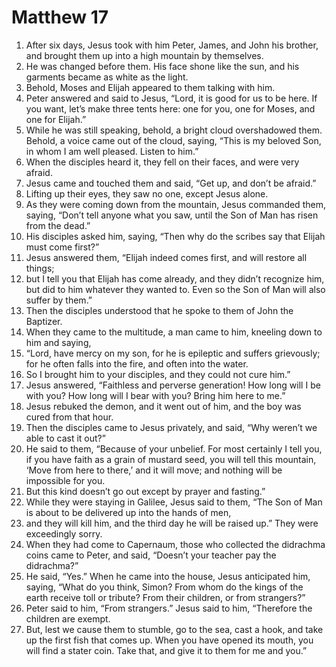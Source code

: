 ﻿
# Matthew 17
1. After six days, Jesus took with him Peter, James, and John his brother, and brought them up into a high mountain by themselves. 
2. He was changed before them. His face shone like the sun, and his garments became as white as the light. 
3. Behold, Moses and Elijah appeared to them talking with him. 
4. Peter answered and said to Jesus, “Lord, it is good for us to be here. If you want, let’s make three tents here: one for you, one for Moses, and one for Elijah.” 
5. While he was still speaking, behold, a bright cloud overshadowed them. Behold, a voice came out of the cloud, saying, “This is my beloved Son, in whom I am well pleased. Listen to him.” 
6. When the disciples heard it, they fell on their faces, and were very afraid. 
7. Jesus came and touched them and said, “Get up, and don’t be afraid.” 
8. Lifting up their eyes, they saw no one, except Jesus alone. 
9. As they were coming down from the mountain, Jesus commanded them, saying, “Don’t tell anyone what you saw, until the Son of Man has risen from the dead.” 
10. His disciples asked him, saying, “Then why do the scribes say that Elijah must come first?” 
11. Jesus answered them, “Elijah indeed comes first, and will restore all things; 
12. but I tell you that Elijah has come already, and they didn’t recognize him, but did to him whatever they wanted to. Even so the Son of Man will also suffer by them.” 
13. Then the disciples understood that he spoke to them of John the Baptizer. 
14. When they came to the multitude, a man came to him, kneeling down to him and saying, 
15. “Lord, have mercy on my son, for he is epileptic and suffers grievously; for he often falls into the fire, and often into the water. 
16. So I brought him to your disciples, and they could not cure him.” 
17. Jesus answered, “Faithless and perverse generation! How long will I be with you? How long will I bear with you? Bring him here to me.” 
18. Jesus rebuked the demon, and it went out of him, and the boy was cured from that hour. 
19. Then the disciples came to Jesus privately, and said, “Why weren’t we able to cast it out?” 
20. He said to them, “Because of your unbelief. For most certainly I tell you, if you have faith as a grain of mustard seed, you will tell this mountain, ‘Move from here to there,’ and it will move; and nothing will be impossible for you. 
21. But this kind doesn’t go out except by prayer and fasting.” 
22. While they were staying in Galilee, Jesus said to them, “The Son of Man is about to be delivered up into the hands of men, 
23. and they will kill him, and the third day he will be raised up.” They were exceedingly sorry. 
24. When they had come to Capernaum, those who collected the didrachma coins came to Peter, and said, “Doesn’t your teacher pay the didrachma?” 
25. He said, “Yes.” When he came into the house, Jesus anticipated him, saying, “What do you think, Simon? From whom do the kings of the earth receive toll or tribute? From their children, or from strangers?” 
26. Peter said to him, “From strangers.” Jesus said to him, “Therefore the children are exempt. 
27. But, lest we cause them to stumble, go to the sea, cast a hook, and take up the first fish that comes up. When you have opened its mouth, you will find a stater coin. Take that, and give it to them for me and you.” 
